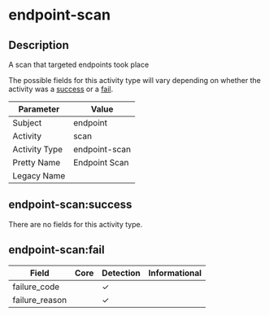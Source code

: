 endpoint-scan
=============

Description
-----------
A scan that targeted endpoints took place

The possible fields for this activity type will vary depending on whether the activity was a [success](#endpoint-scansuccess) or a [fail](#endpoint-scanfail).

| Parameter     | Value         |
| ------------- | ------------- |
| Subject       | endpoint      |
| Activity      | scan          |
| Activity Type | endpoint-scan |
| Pretty Name   | Endpoint Scan |
| Legacy Name   |               |

endpoint-scan:success
---------------------

There are no fields for this activity type.


endpoint-scan:fail
------------------

| Field          | Core | Detection | Informational |
| -------------- | ---- | --------- | ------------- |
| failure_code   |      | &#10003;  |               |
| failure_reason |      | &#10003;  |               |